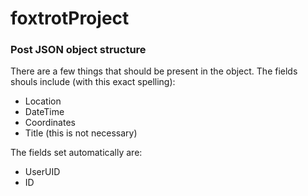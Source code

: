 # foxtrotProject

### Post JSON object structure
There are a few things that should be present in the object. The fields shouls include (with this exact spelling):
- Location
- DateTime
- Coordinates
- Title (this is not necessary)

The fields set automatically are:
- UserUID
- ID
